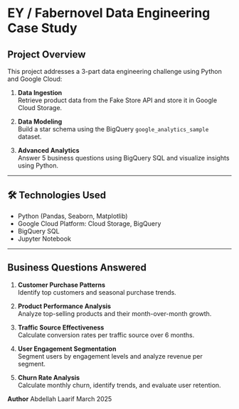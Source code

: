 # EY / Fabernovel Data Engineering Case Study

##  Project Overview

This project addresses a 3-part data engineering challenge using Python and Google Cloud:

1. **Data Ingestion**  
   Retrieve product data from the Fake Store API and store it in Google Cloud Storage.

2. **Data Modeling**  
   Build a star schema using the BigQuery `google_analytics_sample` dataset.

3. **Advanced Analytics**  
   Answer 5 business questions using BigQuery SQL and visualize insights using Python.

---

## 🛠️ Technologies Used

- Python (Pandas, Seaborn, Matplotlib)
- Google Cloud Platform: Cloud Storage, BigQuery
- BigQuery SQL
- Jupyter Notebook


---

##  Business Questions Answered

1. **Customer Purchase Patterns**  
   Identify top customers and seasonal purchase trends.

2. **Product Performance Analysis**  
   Analyze top-selling products and their month-over-month growth.

3. **Traffic Source Effectiveness**  
   Calculate conversion rates per traffic source over 6 months.

4. **User Engagement Segmentation**  
   Segment users by engagement levels and analyze revenue per segment.

5. **Churn Rate Analysis**  
   Calculate monthly churn, identify trends, and evaluate user retention.




**Author**
Abdellah Laarif
March 2025

